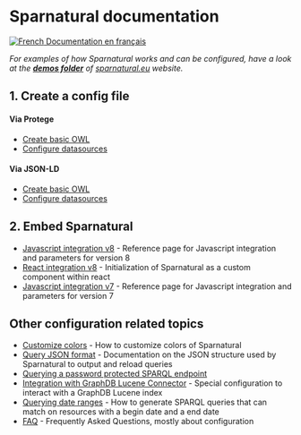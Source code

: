 
# Sparnatural documentation

[![French](https://github.com/madebybowtie/FlagKit/raw/master/Assets/PNG/FR.png) Documentation en français](/fr)

_For examples of how Sparnatural works and can be configured, have a look at the [**demos folder**](https://github.com/sparna-git/sparnatural.eu/tree/main/demos) of [sparnatural.eu](http://sparnatural.eu) website._


## 1. Create a config file

#### Via Protege
- [Create basic OWL](./OWL-based-configuration.md)
- [Configure datasources](./OWL-based-configuration-datasources.md)
#### Via JSON-LD
- [Create basic OWL](./JSON-based-configuration.md)
- [Configure datasources](./JSON-based-configuration-datasources.md)

## 2. Embed Sparnatural
- [Javascript integration v8](Javascript-integration) - Reference page for Javascript integration and parameters for version 8
- [React integration v8](react-integration) - Initialization of Sparnatural as a custom component within react
- [Javascript integration v7](Javascript-integration-v7) - Reference page for Javascript integration and parameters for version 7

## Other configuration related topics
- [Customize colors](Customize-colors) - How to customize colors of Sparnatural
- [Query JSON format](Query-JSON-format) - Documentation on the JSON structure used by Sparnatural to output and reload queries
- [Querying a password protected SPARQL endpoint](Querying-a-password-protected-SPARQL-endpoint)
- [Integration with GraphDB Lucene Connector](Integration-with-GraphDB-Lucene-Connector) - Special configuration to interact with a GraphDB Lucene index 
- [Querying date ranges](Querying-date-ranges) - How to generate SPARQL queries that can match on resources with a begin date and a end date 
- [FAQ](FAQ) - Frequently Asked Questions, mostly about configuration 
